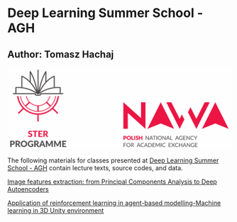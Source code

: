 # Deep Learning Summer School - AGH

## Author: Tomasz Hachaj

![images/nawa_ster.png](images/nawa_ster.png)

The following materials for classes presented at [Deep Learning Summer School - AGH](https://dlss.agh.edu.pl/) contain lecture texts, source codes, and data.

[Image features extraction: from Principal Components Analysis to Deep Autoencoders](PCA/PCA_Autoencoders.md)

[Application of reinforcement learning in agent-based modelling-Machine learning in 3D Unity environment](RL/Reinforcementlearning.md)

